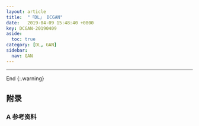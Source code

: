 ```yaml
---
layout: article
title:  "「DL」 DCGAN"
date:   2019-04-09 15:48:40 +0800
key: DCGAN-20190409
aside:
  toc: true
category: [DL, GAN]
sidebar:
  nav: GAN
---
```


>

<!--more-->


-------------------  
 End
{:.warning}  


## 附录
### A 参考资料
